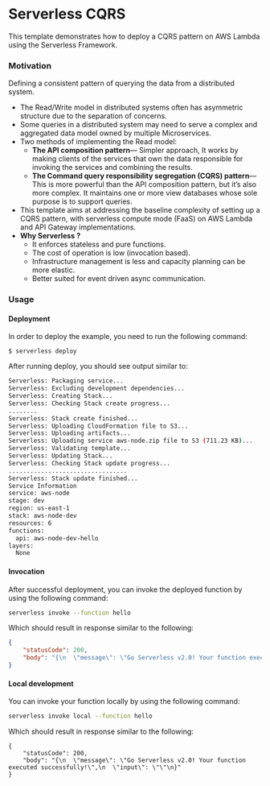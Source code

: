 
<!--
title: 'Serverless CQRS'
description: 'This template demonstrates how to deploy a CQRS pattern on AWS Lambda using the Serverless Framework.'
layout: Doc
framework: v2
platform: AWS
language: nodeJS
priority: 1
authorLink: 'https://github.com/serverless'
authorName: 'Yashesh Bhatt, (Nosoft-CoE).'
authorAvatar: 'https://avatars1.githubusercontent.com/u/13742415?s=200&v=4'
-->


# Serverless CQRS

This template demonstrates how to deploy a CQRS pattern on AWS Lambda using the Serverless Framework.

### Motivation

Defining a consistent pattern of querying the data from a distributed system.
- The Read/Write model in distributed systems often has asymmetric structure due to the separation of concerns.
- Some queries in a distributed system may need to serve a complex and aggregated data model owned by multiple Microservices.
- Two methods of implementing the Read model:
  - **The API composition pattern**— Simpler approach, It works by making clients of the services that own the data responsible for invoking the services and combining the results.
  - **The Command query responsibility segregation (CQRS) pattern**—This is more powerful than the API composition pattern, but it’s also more complex. It maintains one or more view databases whose sole purpose is to support queries.
- This template aims at addressing the baseline complexity of setting up a CQRS pattern, with serverless compute mode (FaaS) on AWS Lambda and API Gateway implementations.
- **Why Serverless ?**
  - It enforces stateless and pure functions.
  - The cost of operation is low (invocation based).
  - Infrastructure management is less and capacity planning can be more elastic.
  - Better suited for event driven async communication.



### Usage

#### Deployment

In order to deploy the example, you need to run the following command:

```
$ serverless deploy
```

After running deploy, you should see output similar to:

```bash
Serverless: Packaging service...
Serverless: Excluding development dependencies...
Serverless: Creating Stack...
Serverless: Checking Stack create progress...
........
Serverless: Stack create finished...
Serverless: Uploading CloudFormation file to S3...
Serverless: Uploading artifacts...
Serverless: Uploading service aws-node.zip file to S3 (711.23 KB)...
Serverless: Validating template...
Serverless: Updating Stack...
Serverless: Checking Stack update progress...
.................................
Serverless: Stack update finished...
Service Information
service: aws-node
stage: dev
region: us-east-1
stack: aws-node-dev
resources: 6
functions:
  api: aws-node-dev-hello
layers:
  None
```

#### Invocation

After successful deployment, you can invoke the deployed function by using the following command:

```bash
serverless invoke --function hello
```

Which should result in response similar to the following:

```json
{
    "statusCode": 200,
    "body": "{\n  \"message\": \"Go Serverless v2.0! Your function executed successfully!\",\n  \"input\": {}\n}"
}
```

#### Local development

You can invoke your function locally by using the following command:

```bash
serverless invoke local --function hello
```

Which should result in response similar to the following:

```
{
    "statusCode": 200,
    "body": "{\n  \"message\": \"Go Serverless v2.0! Your function executed successfully!\",\n  \"input\": \"\"\n}"
}
```

